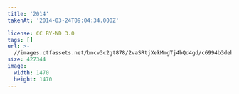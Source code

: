 ```yaml
---
title: '2014'
takenAt: '2014-03-24T09:04:34.000Z'

license: CC BY-ND 3.0
tags: []
url: >-
  //images.ctfassets.net/bncv3c2gt878/2vaSRtjXekMmgTj4bQd4gd/c6994b3debf9fc056a5e5df1b809c63b/2014_13376420184_o
size: 427344
image:
  width: 1470
  height: 1470
---
```

